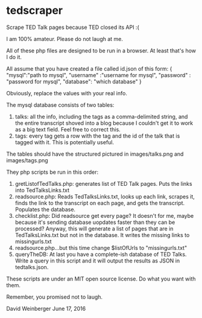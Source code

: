 # tedscraper
Scrape TED Talk pages because TED closed its API :(

I am 100% amateur. Please do not laugh at me.

All of these php files are designed to be run in a browser. At least that's how I do it.

All assume that you have created a file called id.json of this form:
{
"mysql":"path to mysql",
"username" :"username for mysql",
"password" : "password for mysql",
"database": "which database"
}

Obviously, replace the values with your real info.

The mysql database consists of two tables:
1. talks: all the info, including the tags as a comma-delimited string, and the entire transcript shoved into a blog because I couldn't get it to work as a big text field. Feel free to correct this.
2. tags: every tag gets a row with the tag and the id of the talk that is tagged with it. This is potentially useful.

The tables should have the structured pictured in images/talks.png and images/tags.png

They php scripts be run in this order:

1. gretListofTedTalks.php: generates list of TED Talk pages. Puts the links into TedTalksLinks.txt
2. readsource.php: Reads TedTalksLinks.txt, looks up each link, scrapes it, finds the link to the transcript on each page, and gets the transcript. Populates the database.
3. checklist.php: Did readsource get every page? It doesn't for me, maybe because it's sending database uopdates faster than they can be processed? Anyway, this will generate a list of pages that are in TedTalksLinks.txt but not in the database. It writes the missing links to missingurls.txt
4. readsource.php...but this time change $listOfUrls to "missingurls.txt"
5. queryTheDB: At last you have a complete-ish database of TED Talks. Write a query in this script and it will output the results as JSON in tedtalks.json.

These scripts are under an MIT open source license. Do what you want with them.

Remember, you promised not to laugh.

David Weinberger
June 17, 2016


